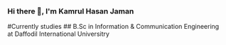 ### Hi there 👋, I'm Kamrul Hasan Jaman

#Currently studies ## B.Sc in Information & Communication Engineering  
                  at Daffodil International Universitry
